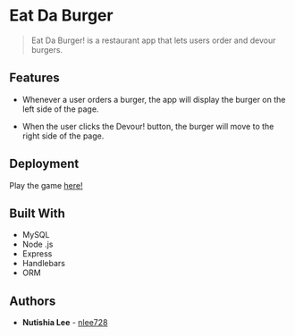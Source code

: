 # Eat Da Burger

> Eat Da Burger! is a restaurant app that lets users order and devour burgers.


## Features

* Whenever a user orders a burger, the app will display the burger on the left side of the page.

* When the user clicks the Devour! button, the burger will move to the right side of the page.

## Deployment

Play the game [here!](https://aqueous-coast-75249.herokuapp.com/)

## Built With

* MySQL
* Node .js
* Express 
* Handlebars
* ORM

## Authors

* **Nutishia Lee** - [nlee728](https://github.com/nlee728)